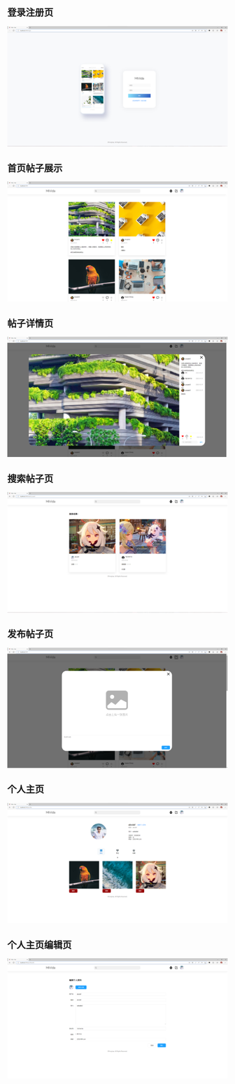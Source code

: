## 登录注册页

![](https://raw.githubusercontent.com/Okabe7777777/image-data/master/sns/%E5%B1%8F%E5%B9%95%E6%88%AA%E5%9B%BE%202023-05-29%20000624.png?token=GHSAT0AAAAAACDGSXYKUMIRALVDOQCZTZTOZDTQEEA)

## 首页帖子展示

![](https://raw.githubusercontent.com/Okabe7777777/image-data/master/sns/%E5%B1%8F%E5%B9%95%E6%88%AA%E5%9B%BE%202023-05-29%20001150.png?token=GHSAT0AAAAAACDGSXYKCNKLN2OGY253QKOYZDTP67Q)

## 帖子详情页

![](https://raw.githubusercontent.com/Okabe7777777/image-data/master/sns/%E5%B1%8F%E5%B9%95%E6%88%AA%E5%9B%BE%202023-05-29%20001214.png?token=GHSAT0AAAAAACDGSXYKNELC5RMZIMB22QK4ZDTP7RQ)

## 搜索帖子页

![](https://raw.githubusercontent.com/Okabe7777777/image-data/master/sns/%E5%B1%8F%E5%B9%95%E6%88%AA%E5%9B%BE%202023-05-29%20001235.png?token=GHSAT0AAAAAACDGSXYKJDZ4P3UQWUUSRHFIZDTQA2A)

## 发布帖子页

![](https://raw.githubusercontent.com/Okabe7777777/image-data/master/sns/%E5%B1%8F%E5%B9%95%E6%88%AA%E5%9B%BE%202023-05-29%20001250.png?token=GHSAT0AAAAAACDGSXYL2NSU326KMFD7GBPSZDTQBJQ)

## 个人主页

![](https://raw.githubusercontent.com/Okabe7777777/image-data/master/sns/%E5%B1%8F%E5%B9%95%E6%88%AA%E5%9B%BE%202023-05-29%20001310.png?token=GHSAT0AAAAAACDGSXYLRPBPCUIW3VOG5B7KZDTQB6A)

## 个人主页编辑页

![](https://raw.githubusercontent.com/Okabe7777777/image-data/master/sns/%E5%B1%8F%E5%B9%95%E6%88%AA%E5%9B%BE%202023-05-29%20001321.png?token=GHSAT0AAAAAACDGSXYLJLLISMTQZNUOEDK4ZDTQCKA)